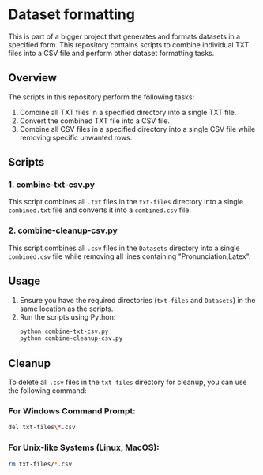 # Dataset formatting 

This is part of a bigger project that generates and formats datasets in a specified form. This repository contains scripts to combine individual TXT files into a CSV file and perform other dataset formatting tasks.

## Overview

The scripts in this repository perform the following tasks:
1. Combine all TXT files in a specified directory into a single TXT file.
2. Convert the combined TXT file into a CSV file.
3. Combine all CSV files in a specified directory into a single CSV file while removing specific unwanted rows.

## Scripts

### 1. combine-txt-csv.py

This script combines all `.txt` files in the `txt-files` directory into a single `combined.txt` file and converts it into a `combined.csv` file.

### 2. combine-cleanup-csv.py

This script combines all `.csv` files in the `Datasets` directory into a single `combined.csv` file while removing all lines containing "Pronunciation,Latex".

## Usage

1. Ensure you have the required directories (`txt-files` and `Datasets`) in the same location as the scripts.
2. Run the scripts using Python:
    ```sh
    python combine-txt-csv.py
    python combine-cleanup-csv.py
    ```

## Cleanup

To delete all `.csv` files in the `txt-files` directory for cleanup, you can use the following command:

### For Windows Command Prompt:
```sh
del txt-files\*.csv
```

### For Unix-like Systems (Linux, MacOS):
```sh
rm txt-files/*.csv
```


